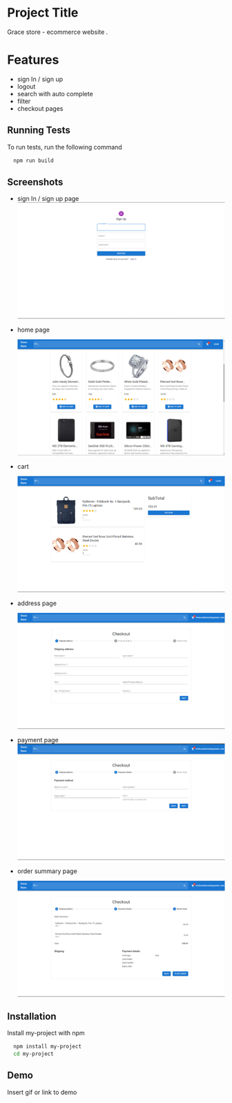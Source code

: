 # Project Title

Grace store - ecommerce website .

# Features

- sign In / sign up
- logout
- search with auto complete
- filter
- checkout pages

## Running Tests

To run tests, run the following command

```bash
  npm run build
```

## Screenshots

- sign In / sign up page
  ![App Screenshot](./readme/images/signin.png?raw=true "sign In / sign up page")

- home page

  ![App Screenshot](./readme/images/home.png?raw=true "home page")

- cart

  ![App Screenshot](./readme/images/cart.png?raw=true "cart")

- address page

  ![App Screenshot](./readme/images/address-page.png?raw=true "address page")

- payment page
  <img src="./readme/images/payment-page.png">

- order summary page

  ![App Screenshot](./readme/images/summary-page.png/?raw=true "order summary page")

## Installation

Install my-project with npm

```bash
  npm install my-project
  cd my-project
```

## Demo

Insert gif or link to demo
